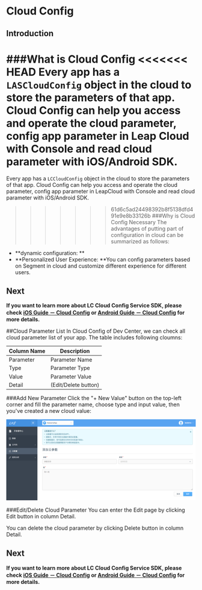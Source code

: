 # Cloud Config
## Introduction
###What is Cloud Config
<<<<<<< HEAD
Every app has a `LASCloudConfig` object in the cloud to store the parameters of that app. Cloud Config can help you access and operate the cloud parameter, config app parameter in Leap Cloud with Console and read cloud parameter with iOS/Android SDK.
=======
Every app has a `LCCloudConfig` object in the cloud to store the parameters of that app. Cloud Config can help you access and operate the cloud parameter, config  app parameter in LeapCloud with Console and read cloud parameter with iOS/Android SDK.
>>>>>>> 61d6c5ad24498392b8f5138dfd491e9e8b33126b
###Why is Cloud Config Necessary
The advantages of putting part of configuration in cloud can be summarized as follows:

* **dynamic configuration: **
* **Personalized User Experience: **You can config parameters based on Segment in cloud and customize different experience for different users.

## Next

**If you want to learn more about LC Cloud Config Service SDK, please check [iOS Guide － Cloud Config](LC_DOCS_GUIDE_LINK_PLACEHOLDER_IOS#CLOUD_CONFIG_EN) or [Android Guide － Cloud Config](LC_DOCS_GUIDE_LINK_PLACEHOLDER_ANDROID#CLOUD_CONFIG_EN) for more details.**

##Cloud Parameter List
In Cloud Config of Dev Center, we can check all cloud parameter list of your app. The table includes following cloumns:

Column Name|Description
-------|-------
Parameter|Parameter Name
Type|Parameter Type
Value|Parameter Value
Detail|(Edit/Delete button)

###Add New Parameter
Click the "+ New Value" button on the top-left corner and fill the parameter name, choose type and input value, then you've created a new cloud value:

![imgCFAddConfig.png](../../../images/imgCFAddConfig.png)

###Edit/Delete Cloud Parameter
You can enter the Edit page by clicking Edit button in column Detail.

You can delete the cloud parameter by clicking Delete button in column Detail.

## Next

**If you want to learn more about LC Cloud Config Service SDK, please check [iOS Guide － Cloud Config](LC_DOCS_GUIDE_LINK_PLACEHOLDER_IOS#CLOUD_CONFIG_EN) or [Android Guide － Cloud Config](LC_DOCS_GUIDE_LINK_PLACEHOLDER_ANDROID#CLOUD_CONFIG_EN) for more details.**
